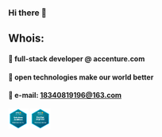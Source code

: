### Hi there 👋

## Whois:

#### 🏢 full-stack developer @ accenture.com
#### 💓 open technologies make our world better
#### 📧 e-mail: 18340819196@163.com

<a href="https://www.credly.com/badges/9ee66223-87f9-4427-8d30-7cac9bf0c6bd/public_url"><img src="/aws-certified-solutions-architect-professional.png"  width="8%" height="8%"></a>
<a href="https://www.credly.com/badges/4b5f7340-7b62-4cd8-a50f-b8f4317de0ab/public_url"><img src="/aws-certified-devops-engineer-professional.png"  width="8%" height="8%"></a>
